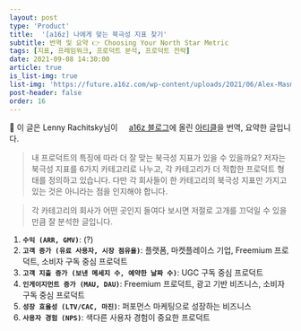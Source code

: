 ```yaml
---
layout: post
type: 'Product'
title:  '[a16z] 나에게 맞는 북극성 지표 찾기'
subtitle: 번역 및 요약 👉 Choosing Your North Star Metric
tags: [지표, 프레임워크, 프로덕트 분석, 프로덕트 전략]
date: 2021-09-08 14:30:00
article: true
is_list-img: true
list-img: 'https://future.a16z.com/wp-content/uploads/2021/06/Alex-Masmej_North-Star-Metrics_Input-Levers-scaled.jpg'
post-header: false
order: 16
---
```


<p class="text-gray">
 🔗 이 글은 Lenny Rachitsky님이 <a href='https://future.a16z.com/' target='blank' rel='nofollow' id='outlink1' onclick='clickedOutlink(outlink1)'><img src='https://www.google.com/s2/favicons?sz=64&domain=https://future.a16z.com/' style='display:inline; height: 1em; position: relative; bottom: -2px; margin-right: 2px;'>a16z 블로그</a>에 올린 <a href='https://future.a16z.com/north-star-metrics/' target='blank' rel='nofollow' id='outlink2' onclick='clickedOutlink(outlink2)'>아티클</a>을 번역, 요약한 글입니다.
</p>

> 내 프로덕트의 특징에 따라 더 잘 맞는 북극성 지표가 있을 수 있을까요? 저자는 북극성 지표를 6가지 카테고리로 나누고, 각 카테고리가 더 적합한 프로덕트 형태를 정의하고 있습니다. 다만 각 회사들이 한 카테고리의 북극성 지표만 가지고 있는 것은 아니라는 점을 인지해야 합니다.

> 각 카테고리의 회사가 어떤 곳인지 들여다 보시면 저절로 고개를 끄덕일 수 있을 만큼 잘 분석한 글입니다.

1. **`수익 (ARR, GMV)`**: (?)
2. **`고객 증가 (유료 사용자, 시장 점유율)`**: 플랫폼, 마켓플레이스 기업, Freemium 프로덕트, 소비자 구독 중심 프로덕트
3. **`고객 지출 증가 (보낸 메세지 수, 예약한 날짜 수)`**: UGC 구독 중심 프로덕트
4. **`인게이지먼트 증가 (MAU, DAU)`**: Freemium 프로덕트, 광고 기반 비즈니스, 소비자 구독 중심 프로덕트
5. **`성장 효율성 (LTV/CAC, 마진)`**: 퍼포먼스 마케팅으로 성장하는 비즈니스
6. **`사용자 경험 (NPS)`**: 색다른 사용자 경험이 중요한 프로덕트

